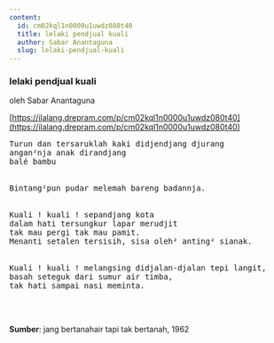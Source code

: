 ```yaml
---
content:
  id: cm02kql1n0000u1uwdz080t40
  title: lelaki pendjual kuali
  author: Sabar Anantaguna
  slug: lelaki-pendjual-kuali
---
```

### lelaki pendjual kuali

oleh Sabar Anantaguna

[https://ilalang.drepram.com/p/cm02kql1n0000u1uwdz080t40](https://ilalang.drepram.com/p/cm02kql1n0000u1uwdz080t40)

<pre>
Turun dan tersaruklah kaki didjendjang djurang
angan²nja anak dirandjang
balé bambu


Bintang²pun pudar melemah bareng badannja.


Kuali ! kuali ! sepandjang kota
dalam hati tersungkur lapar merudjit
tak mau pergi tak mau pamit.
Menanti setalen tersisih, sisa oleh² anting² sianak.


Kuali ! kuali ! melangsing didjalan-djalan tepi langit,
basah seteguk dari sumur air timba,
tak hati sampai nasi meminta.
</pre>
<br/><br/>

**Sumber**: jang bertanahair tapi tak bertanah, 1962

